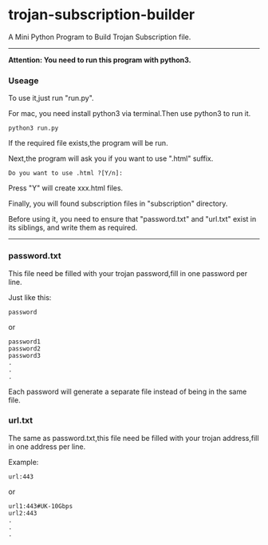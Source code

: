 # trojan-subscription-builder
A Mini Python Program to Build Trojan Subscription file.

---

**Attention: You need to run this program with python3.**

### Useage

To use it,just run "run.py".

For mac, you need install python3 via terminal.Then use python3 to run it.

```
python3 run.py
```

If the required file exists,the program will be run.

Next,the program will ask you if you want to use ".html" suffix.

```
Do you want to use .html ?[Y/n]:
```

Press "Y" will create xxx.html files.

Finally, you will found subscription files in "subscription" directory.

Before using it, you need to ensure that "password.txt" and "url.txt" exist in its siblings, and write them as required.

---

### password.txt

This file need be filled with your trojan password,fill in one password per line.

Just like this:

```
password
```
or
```
password1
password2
password3
.
.
.
```

Each password will generate a separate file instead of being in the same file.


### url.txt

The same as password.txt,this file need be filled with your trojan address,fill in one address per line.

Example:

```
url:443
```

or

```
url1:443#UK-10Gbps
url2:443
.
.
.
```
